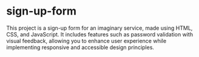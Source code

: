 # sign-up-form

This project is a sign-up form for an imaginary service, made using HTML, CSS, and JavaScript. It includes features such as password validation with visual feedback, allowing you to enhance user experience while implementing responsive and accessible design principles.